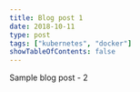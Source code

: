 ```yaml
---
title: Blog post 1
date: 2018-10-11
type: post
tags: ["kubernetes", "docker"]
showTableOfContents: false
---
```


Sample blog post - 2